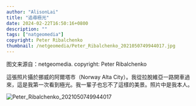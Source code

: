 ```yaml
---
author: "AlisonLai"
title: "追尋極光"
date: 2024-02-22T16:50:16+0800
description: ""
tags: ["natgeomedia"]
copyright: Peter Ribalchenko
thumbnail: /netgeomedia/Peter_Ribalchenko_2021050749944017.jpg
---
```

图文来源自：netgeomedia.  copyright: Peter Ribalchenko

這張照片攝於挪威的阿爾塔市（Norway Alta City）。我從拉脫維亞一路開車過來，這是我第一次看到極光。我一輩子也忘不了這樣的美景。照片中是我本人。

![Peter_Ribalchenko_2021050749944017](/netgeomedia/Peter_Ribalchenko_2021050749944017.jpg)